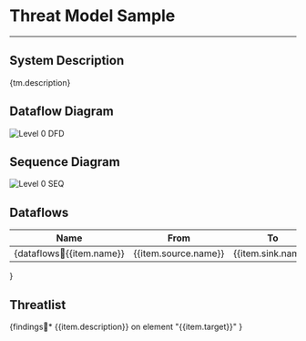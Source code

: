 
# Threat Model Sample
***

## System Description

{tm.description}

## Dataflow Diagram

![Level 0 DFD](dfd.png)

## Sequence Diagram

![Level 0 SEQ](seq.png)

## Dataflows

Name|From|To |Data|Protocol|Port
----|----|---|----|--------|----
{dataflows:repeat:{{item.name}}|{{item.source.name}}|{{item.sink.name}}|{{item.data}}|{{item.protocol}}|{{item.dstPort}}
}

## Threatlist

{findings:repeat:* {{item.description}} on element "{{item.target}}"
}
